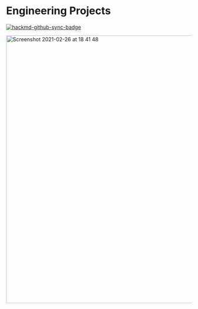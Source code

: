 
# Engineering Projects

[![hackmd-github-sync-badge](https://hackmd.io/0e2rS7UoSb6QJsAZ5CqmiA/badge)](https://hackmd.io/0e2rS7UoSb6QJsAZ5CqmiA)

<img width="728" alt="Screenshot 2021-02-26 at 18 41 48" src="https://user-images.githubusercontent.com/19510814/109369640-d4b6ea80-787b-11eb-82d8-4a2551dadec3.png">
